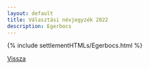 ```yaml
---
layout: default
title: Választási névjegyzék 2022
description: Egerbocs
---
```


{% include settlementHTMLs/Egerbocs.html %}

[Vissza](./)